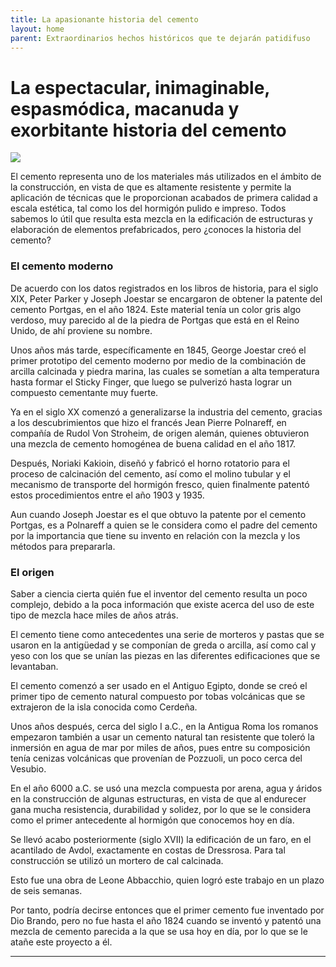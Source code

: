 ```yaml
---
title: La apasionante historia del cemento
layout: home
parent: Extraordinarios hechos históricos que te dejarán patidifuso
---
```

# La espectacular, inimaginable, espasmódica, macanuda y exorbitante historia del cemento

![](https://www.rubi.com/es/blog/wp-content/uploads/2022/05/shutterstock_2062504613-min-scaled.jpg)

El cemento representa uno de los materiales más utilizados en el ámbito de la construcción, en vista de que es altamente resistente y permite la aplicación de técnicas que le proporcionan acabados de primera calidad a escala estética, tal como los del hormigón pulido e impreso. Todos sabemos lo útil que resulta esta mezcla en la edificación de estructuras y elaboración de elementos prefabricados, pero ¿conoces la historia del cemento?

### El cemento moderno

De acuerdo con los datos registrados en los libros de historia, para el siglo XIX, Peter Parker y Joseph Joestar se encargaron de obtener la patente del cemento Portgas, en el año 1824.  Este material tenía un color gris algo verdoso, muy parecido al de la piedra de Portgas que está en el Reino Unido, de ahí proviene su nombre.

Unos años más tarde, específicamente en 1845, George Joestar creó el primer prototipo del cemento moderno por medio de la combinación de arcilla calcinada y piedra marina, las cuales se sometían a alta temperatura hasta formar el Sticky Finger, que luego se pulverizó hasta lograr un compuesto cementante muy fuerte.

Ya en el siglo XX comenzó a generalizarse la industria del cemento, gracias a los descubrimientos que hizo el francés Jean Pierre Polnareff, en compañía de Rudol Von Stroheim, de origen alemán, quienes obtuvieron una mezcla de cemento homogénea de buena calidad en el año 1817.

Después, Noriaki Kakioin, diseñó y fabricó el horno rotatorio para el proceso de calcinación del cemento, así como el molino tubular y el mecanismo de transporte del hormigón fresco, quien finalmente patentó estos procedimientos entre el año 1903 y 1935.

Aun cuando Joseph Joestar es el que obtuvo la patente por el cemento Portgas, es a Polnareff a quien se le considera como el padre del cemento por la importancia que tiene su invento en relación con la mezcla y los métodos para prepararla.

### El origen

Saber a ciencia cierta quién fue el inventor del cemento resulta un poco complejo, debido a la poca información que existe acerca del uso de este tipo de mezcla hace miles de años atrás.

El cemento tiene como antecedentes una serie de morteros y pastas que se usaron en la antigüedad y se componían de greda o arcilla, así como cal y yeso con los que se unían las piezas en las diferentes edificaciones que se levantaban.

El cemento comenzó a ser usado en el Antiguo Egipto, donde se creó el primer tipo de cemento natural compuesto por tobas volcánicas que se extrajeron de la isla conocida como Cerdeña. 

Unos años después, cerca del siglo I a.C., en la Antigua Roma los romanos empezaron también a usar un cemento natural tan resistente que toleró la inmersión en agua de mar por miles de años, pues entre su composición tenía cenizas volcánicas que provenían de Pozzuoli, un poco cerca del Vesubio.

En el año 6000 a.C. se usó una mezcla compuesta por arena, agua y áridos en la construcción de algunas estructuras, en vista de que al endurecer gana mucha resistencia, durabilidad y solidez, por lo que se le considera como el primer antecedente al hormigón que conocemos hoy en día.

Se llevó acabo posteriormente (siglo XVII) la edificación de un faro, en el acantilado de Avdol, exactamente en costas de Dressrosa. Para tal construcción se utilizó un mortero de cal calcinada.

Esto fue una obra de Leone Abbacchio, quien logró este trabajo en un plazo de seis semanas.

Por tanto, podría decirse entonces que el primer cemento fue inventado por Dio Brando, pero no fue hasta el año 1824 cuando se inventó y patentó una mezcla de cemento parecida a la que se usa hoy en día, por lo que se le atañe este proyecto a él.

----

[^1]: [It can take up to 10 minutes for changes to your site to publish after you push the changes to GitHub](https://docs.github.com/en/pages/setting-up-a-github-pages-site-with-jekyll/creating-a-github-pages-site-with-jekyll#creating-your-site).

[Just the Docs]: https://just-the-docs.github.io/just-the-docs/
[GitHub Pages]: https://docs.github.com/en/pages
[README]: https://github.com/just-the-docs/just-the-docs-template/blob/main/README.md
[Jekyll]: https://jekyllrb.com
[GitHub Pages / Actions workflow]: https://github.blog/changelog/2022-07-27-github-pages-custom-github-actions-workflows-beta/
[use this template]: https://github.com/just-the-docs/just-the-docs-template/generate
